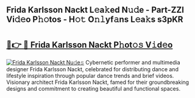 ## Frida Karlsson Nackt L𝚎a𝚔ed N𝚞𝚍e - Part-ZZI Vi𝚍𝚎o P𝚑𝚘tos - H𝚘𝚝 O𝚗𝚕yf𝚊ns L𝚎a𝚔s s3pKR

# <h2><a href="http://kfell75.oniu.top/?m=Frida+Karlsson+Nackt">🔗👉 🔴 Frida Karlsson Nackt P𝚑ot𝚘𝚜 V𝚒d𝚎o</a></h2>

[![Frida Karlsson Nackt Nu𝚍e𝚜](https://i.imgur.com/0qMVB7G.gif)](http://kfell75.oniu.top/?m=Frida+Karlsson+Nackt)
Cybernetic performer and multimedia designer Frida Karlsson Nackt, celebrated for distributing dance and lifestyle inspiration through popular dance trends and brief videos. Visionary architect Frida Karlsson Nackt, famed for their groundbreaking designs and commitment to creating beautiful and functional spaces.  
